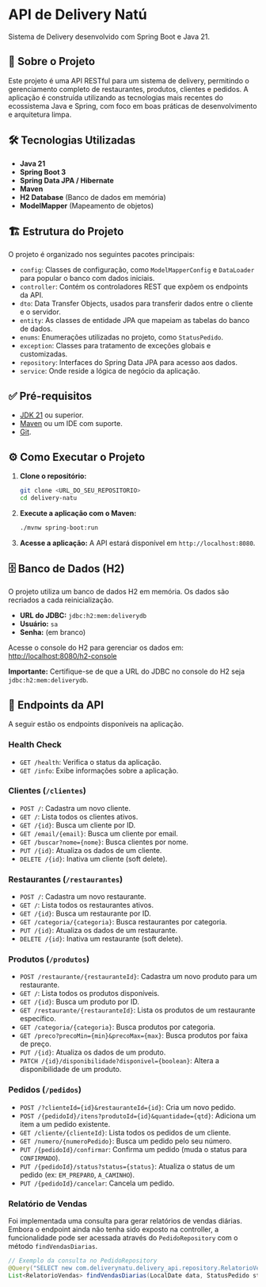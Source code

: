 # API de Delivery Natú

Sistema de Delivery desenvolvido com Spring Boot e Java 21.

## 🚀 Sobre o Projeto

Este projeto é uma API RESTful para um sistema de delivery, permitindo o gerenciamento completo de restaurantes, produtos, clientes e pedidos. A aplicação é construída utilizando as tecnologias mais recentes do ecossistema Java e Spring, com foco em boas práticas de desenvolvimento e arquitetura limpa.

## 🛠️ Tecnologias Utilizadas

- **Java 21**
- **Spring Boot 3**
- **Spring Data JPA / Hibernate**
- **Maven**
- **H2 Database** (Banco de dados em memória)
- **ModelMapper** (Mapeamento de objetos)

## 🏗️ Estrutura do Projeto

O projeto é organizado nos seguintes pacotes principais:

- `config`: Classes de configuração, como `ModelMapperConfig` e `DataLoader` para popular o banco com dados iniciais.
- `controller`: Contém os controladores REST que expõem os endpoints da API.
- `dto`: Data Transfer Objects, usados para transferir dados entre o cliente e o servidor.
- `entity`: As classes de entidade JPA que mapeiam as tabelas do banco de dados.
- `enums`: Enumerações utilizadas no projeto, como `StatusPedido`.
- `exception`: Classes para tratamento de exceções globais e customizadas.
- `repository`: Interfaces do Spring Data JPA para acesso aos dados.
- `service`: Onde reside a lógica de negócio da aplicação.

## ✅ Pré-requisitos

- [JDK 21](https://www.oracle.com/java/technologies/downloads/#java21) ou superior.
- [Maven](https://maven.apache.org/download.cgi) ou um IDE com suporte.
- [Git](https://git-scm.com).

## ⚙️ Como Executar o Projeto

1.  **Clone o repositório:**
    ```bash
    git clone <URL_DO_SEU_REPOSITORIO>
    cd delivery-natu
    ```

2.  **Execute a aplicação com o Maven:**
    ```bash
    ./mvnw spring-boot:run
    ```

3.  **Acesse a aplicação:**
    A API estará disponível em `http://localhost:8080`.

## 🗄️ Banco de Dados (H2)

O projeto utiliza um banco de dados H2 em memória. Os dados são recriados a cada reinicialização.

- **URL do JDBC:** `jdbc:h2:mem:deliverydb`
- **Usuário:** `sa`
- **Senha:** (em branco)

Acesse o console do H2 para gerenciar os dados em:
[http://localhost:8080/h2-console](http://localhost:8080/h2-console)

**Importante:** Certifique-se de que a URL do JDBC no console do H2 seja `jdbc:h2:mem:deliverydb`.

## 📝 Endpoints da API

A seguir estão os endpoints disponíveis na aplicação.

### Health Check

- `GET /health`: Verifica o status da aplicação.
- `GET /info`: Exibe informações sobre a aplicação.

### Clientes (`/clientes`)

- `POST /`: Cadastra um novo cliente.
- `GET /`: Lista todos os clientes ativos.
- `GET /{id}`: Busca um cliente por ID.
- `GET /email/{email}`: Busca um cliente por email.
- `GET /buscar?nome={nome}`: Busca clientes por nome.
- `PUT /{id}`: Atualiza os dados de um cliente.
- `DELETE /{id}`: Inativa um cliente (soft delete).

### Restaurantes (`/restaurantes`)

- `POST /`: Cadastra um novo restaurante.
- `GET /`: Lista todos os restaurantes ativos.
- `GET /{id}`: Busca um restaurante por ID.
- `GET /categoria/{categoria}`: Busca restaurantes por categoria.
- `PUT /{id}`: Atualiza os dados de um restaurante.
- `DELETE /{id}`: Inativa um restaurante (soft delete).

### Produtos (`/produtos`)

- `POST /restaurante/{restauranteId}`: Cadastra um novo produto para um restaurante.
- `GET /`: Lista todos os produtos disponíveis.
- `GET /{id}`: Busca um produto por ID.
- `GET /restaurante/{restauranteId}`: Lista os produtos de um restaurante específico.
- `GET /categoria/{categoria}`: Busca produtos por categoria.
- `GET /preco?precoMin={min}&precoMax={max}`: Busca produtos por faixa de preço.
- `PUT /{id}`: Atualiza os dados de um produto.
- `PATCH /{id}/disponibilidade?disponivel={boolean}`: Altera a disponibilidade de um produto.

### Pedidos (`/pedidos`)

- `POST /?clienteId={id}&restauranteId={id}`: Cria um novo pedido.
- `POST /{pedidoId}/itens?produtoId={id}&quantidade={qtd}`: Adiciona um item a um pedido existente.
- `GET /cliente/{clienteId}`: Lista todos os pedidos de um cliente.
- `GET /numero/{numeroPedido}`: Busca um pedido pelo seu número.
- `PUT /{pedidoId}/confirmar`: Confirma um pedido (muda o status para `CONFIRMADO`).
- `PUT /{pedidoId}/status?status={status}`: Atualiza o status de um pedido (ex: `EM_PREPARO`, `A_CAMINHO`).
- `PUT /{pedidoId}/cancelar`: Cancela um pedido.

### Relatório de Vendas

Foi implementada uma consulta para gerar relatórios de vendas diárias. Embora o endpoint ainda não tenha sido exposto na controller, a funcionalidade pode ser acessada através do `PedidoRepository` com o método `findVendasDiarias`.

```java
// Exemplo da consulta no PedidoRepository
@Query("SELECT new com.deliverynatu.delivery_api.repository.RelatorioVendas( ... )")
List<RelatorioVendas> findVendasDiarias(LocalDate data, StatusPedido status);
```